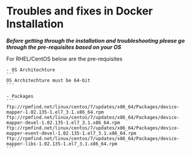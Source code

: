 # Troubles and fixes in Docker Installation

***Before getting through the installation and troubleshooting please go through the pre-requisites based on your OS***

For RHEL/CentOS below are the pre-requisites

	- OS Architechture
	```
	OS Architechture must be 64-bit
	```

	- Packages
	```
	ftp://rpmfind.net/linux/centos/7/updates/x86_64/Packages/device-mapper-1.02.135-1.el7_3.1.x86_64.rpm
	ftp://rpmfind.net/linux/centos/7/updates/x86_64/Packages/device-mapper-devel-1.02.135-1.el7_3.1.x86_64.rpm
	ftp://rpmfind.net/linux/centos/7/updates/x86_64/Packages/device-mapper-event-devel-1.02.135-1.el7_3.1.x86_64.rpm
	ftp://rpmfind.net/linux/centos/7/updates/x86_64/Packages/device-mapper-libs-1.02.135-1.el7_3.1.x86_64.rpm
	```


